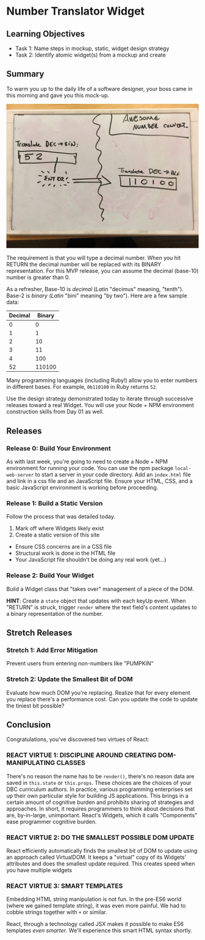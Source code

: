 # Number Translator Widget

## Learning Objectives

* Task 1: Name steps in mockup, static, widget design strategy
* Task 2: Identify atomic widget(s) from a mockup and create

## Summary

To warm you up to the daily life of a software designer, your boss came in this
morning and gave you this mock-up.

!["Mockup from the boss"](./resources/mockup.jpg)

The requirement is that you will type a decimal number. When you hit RETURN the
decimal number will be replaced with its BINARY representation. For this MVP
release, you can assume the decimal (base-10) number is greater than 0.

As a refresher, Base-10 is *decimal* (_Latin_ "decimus" meaning, "tenth").
Base-2 is *binary* (_Latin_ "bini" meaning "by two"). Here are a few sample
data:

|Decimal|Binary|
|-------|------|
|0      |0     |
|1      |1     |
|2      |10    |
|3      |11    |
|4      |100   |
|52     |110100|

Many programming languages (including Ruby!) allow you to enter numbers in
different bases. For example, `0b110100` in Ruby returns `52`.

Use the design strategy demonstrated today to iterate through successive
releases toward a real Widget. You will use your Node + NPM environment
construction skills from Day 01 as well.

## Releases

### Release 0: Build Your Environment

As with last week, you're going to need to create a Node + NPM environment for
running your code. You can use the npm package `local-web-server` to start a
server in your code directory. Add an `index.html` file and link in a css file
and an JavaScript file. Ensure your HTML, CSS, and a basic JavaScript
environment is working before proceeding.

### Release 1: Build a Static Version

Follow the process that was detailed today.

1. Mark off where Widgets likely exist
2. Create a static version of this site
  * Ensure CSS concerns are in a CSS file
  * Structural work is done in the HTML file
  * Your JavaScript file shouldn't be doing any real work (yet...)

### Release 2: Build Your Widget

Build a Widget class that "takes over" management of a piece of the DOM.

**HINT**: Create a `state` object that updates with each keyUp event. When
"RETURN" is struck, trigger `render` where the text field's content updates to
a binary representation of the number.

## Stretch Releases

### Stretch 1: Add Error Mitigation

Prevent users from entering non-numbers like "PUMPKIN"

### Stretch 2: Update the Smallest Bit of DOM

Evaluate how much DOM you're replacing. Realize that for every element you
replace there's a performance cost. Can you update the code to update the
tiniest bit possible?

## Conclusion

Congratulations, you've discovered two virtues of React:

### REACT VIRTUE 1: DISCIPLINE AROUND CREATING DOM-MANIPULATING CLASSES

There's no reason the name has to be `render()`, there's no reason data are
saved in `this.state` or `this.props`. These choices are the choices of your
DBC curriculum authors. In practice, various programming enterprises set up
their own particular style for building JS applications. This brings in a
certain amount of cognitive burden and prohibits sharing of strategies and
approaches. In short, it requires programmers to think about decisions that
are, by-in-large, unimportant. React's Widgets, which it calls "Components"
ease programmer cognitive burden.

### REACT VIRTUE 2: DO THE SMALLEST POSSIBLE DOM UPDATE

React efficiently automatically finds the smallest bit of DOM to update using
an approach called VirtualDOM. It keeps a "virtual" copy of its Widgets'
attributes and does the smallest update required. This creates speed when you
have multiple widgets

### REACT VIRTUE 3: SMART TEMPLATES

Embedding HTML string manipulation is not fun. In the pre-ES6 world
(where we gained template string), it was even more painful. We had to cobble
strings together with `+` or similar.

React, through a technology called JSX makes it possible to make ES6 templates
_even smarter_. We'll experience this smart HTML syntax shortly.
